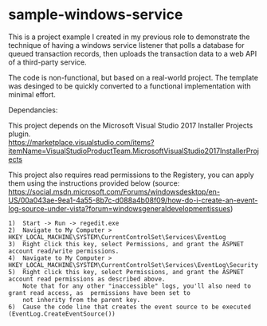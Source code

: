 # sample-windows-service

This is a project example I created in my previous role to demonstrate the technique of having a windows service listener that 
polls a database for queued transaction records, then uploads the transaction data to a web API of a third-party service.

The code is non-functional, but based on a real-world project.  The template was desinged to be quickly converted to a functional implementation with
minimal effort.

Dependancies:

This project depends on the Microsoft Visual Studio 2017 Installer Projects plugin.  
https://marketplace.visualstudio.com/items?itemName=VisualStudioProductTeam.MicrosoftVisualStudio2017InstallerProjects

This project also requires read permissions to the Registery, you can apply them using the instructions
provided below 
(source: https://social.msdn.microsoft.com/Forums/windowsdesktop/en-US/00a043ae-9ea1-4a55-8b7c-d088a4b08f09/how-do-i-create-an-event-log-source-under-vista?forum=windowsgeneraldevelopmentissues)

	1)	Start -> Run -> regedit.exe
	2)	Navigate to My Computer > HKEY_LOCAL_MACHINE\SYSTEM\CurrentControlSet\Services\EventLog
	3)	Right click this key, select Permissions, and grant the ASPNET account read/write permissions.
	4)	Navigate to My Computer > HKEY_LOCAL_MACHINE\SYSTEM\CurrentControlSet\Services\EventLog\Security
	5)	Right click this key, select Permissions, and grant the ASPNET account read permissions as described above. 
		Note that for any other "inaccessible" logs, you'll also need to grant read access, as  permissions have been set to 
		not inherity from the parent key.
	6)	Cause the code line that creates the event source to be executed (EventLog.CreateEventSource())
